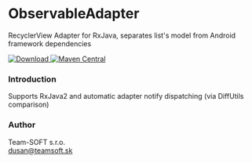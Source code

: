 # ObservableAdapter
RecyclerView Adapter for RxJava, separates list's model from Android framework dependencies

[ ![Download](https://api.bintray.com/packages/team-softsk/maven/observablecollection/images/download.svg) ](https://bintray.com/team-softsk/maven/observablecollection/_latestVersion)
[![Maven Central](https://maven-badges.herokuapp.com/maven-central/sk.teamsoft/observablecollection/badge.svg)](https://maven-badges.herokuapp.com/maven-central/sk.teamsoft/observablecollection)

### Introduction
Supports RxJava2 and automatic adapter notify dispatching (via DiffUtils comparison)

### Author
Team-SOFT s.r.o.<br/>
[dusan@teamsoft.sk](mailto:dusan@teamsoft.sk)

